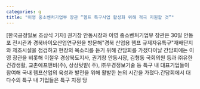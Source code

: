 ```yaml
---
categories: g
title: "이영 중소벤처기업부 장관 “헴프 특구사업 활성화 위해 적극 지원할 것”"
---
```

[한국공정일보 조상식 기자] 권기창 안동시장과 이영 중소벤처기업부 장관은 30일 안동포 전시관과 경북바이오산업연구원을 방문해"경북 산업용 헴프 규제자유특구"재배단지와 제조시설을 점검하고 현장의 목소리를 듣기 위해 간담회를 가졌다이날 간담회에는 이영 장관을 비롯해 이철우 경상북도지사, 권기창 안동시장, 김형동 국회의원 등과 ㈜유한건강생활, 교촌에프앤비(주), 상상텃밭( 주), ㈜우경정보기술 등 특구 내 대표기업들이 참여해 국내 헴프산업의 육성과 발전을 위해 활발한 논의 시간을 가졌다.간담회에서 대다수의 특구 내 기업들은 특구 지정 당